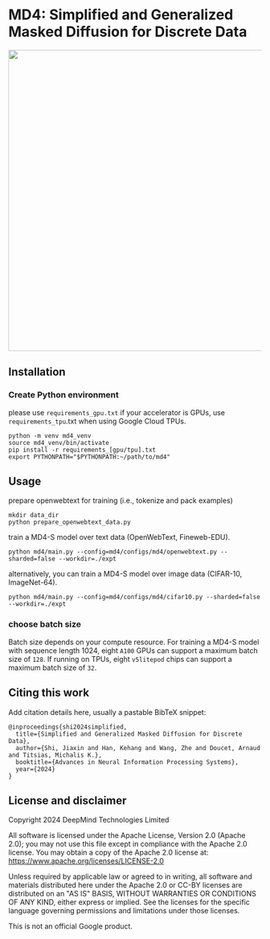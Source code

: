 # MD4: Simplified and Generalized Masked Diffusion for Discrete Data

<img src="imgs/imagenet64.gif" width="600" />

## Installation

### Create Python environment

please use `requirements_gpu.txt` if your accelerator is GPUs, use
`requirements_tpu`.txt when using Google Cloud TPUs.

```
python -m venv md4_venv
source md4_venv/bin/activate
pip install -r requirements_[gpu/tpu].txt
export PYTHONPATH="$PYTHONPATH:~/path/to/md4"
```

## Usage

prepare openwebtext for training (i.e., tokenize and pack examples)

```
mkdir data_dir
python prepare_openwebtext_data.py
```

train a MD4-S model over text data (OpenWebText, Fineweb-EDU).

```
python md4/main.py --config=md4/configs/md4/openwebtext.py --sharded=false --workdir=./expt
```

alternatively, you can train a MD4-S model over image data (CIFAR-10,
ImageNet-64).

```
python md4/main.py --config=md4/configs/md4/cifar10.py --sharded=false --workdir=./expt
```

### choose batch size

Batch size depends on your compute resource. For training a MD4-S model with
sequence length 1024, eight `A100` GPUs can support a maximum batch size of
`128`. If running on TPUs, eight `v5litepod` chips can support a maximum batch
size of `32`.

## Citing this work

Add citation details here, usually a pastable BibTeX snippet:

```
@inproceedings{shi2024simplified,
  title={Simplified and Generalized Masked Diffusion for Discrete Data},
  author={Shi, Jiaxin and Han, Kehang and Wang, Zhe and Doucet, Arnaud and Titsias, Michalis K.},
  booktitle={Advances in Neural Information Processing Systems},
  year={2024}
}
```

## License and disclaimer

Copyright 2024 DeepMind Technologies Limited

All software is licensed under the Apache License, Version 2.0 (Apache 2.0);
you may not use this file except in compliance with the Apache 2.0 license.
You may obtain a copy of the Apache 2.0 license at:
https://www.apache.org/licenses/LICENSE-2.0

Unless required by applicable law or agreed to in writing, all software and
materials distributed here under the Apache 2.0 or CC-BY licenses are
distributed on an "AS IS" BASIS, WITHOUT WARRANTIES OR CONDITIONS OF ANY KIND,
either express or implied. See the licenses for the specific language governing
permissions and limitations under those licenses.

This is not an official Google product.
